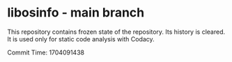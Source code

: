 # libosinfo - main branch

This repository contains frozen state of the repository.
Its history is cleared. It is used only for static code
analysis with Codacy.

Commit Time: 1704091438